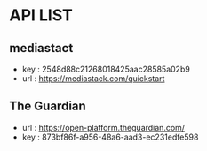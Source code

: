 # API LIST

## mediastact
- key : 2548d88c21268018425aac28585a02b9
- url : https://mediastack.com/quickstart

## The Guardian
- url : https://open-platform.theguardian.com/
- key : 873bf86f-a956-48a6-aad3-ec231edfe598

